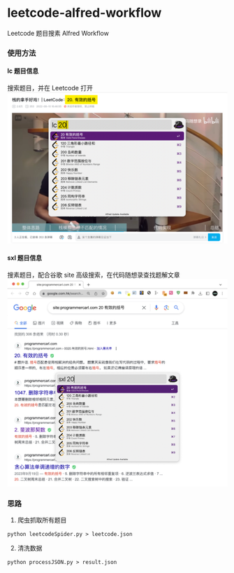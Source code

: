 # leetcode-alfred-workflow
Leetcode 题目搜素 Alfred Workflow

### 使用方法
#### lc 题目信息
搜索题目，并在 Leetcode 打开
![](image/bilibili.png)

#### sxl 题目信息
搜素题目，配合谷歌 site 高级搜索，在代码随想录查找题解文章
![](image/google.png)

### 思路
1. 爬虫抓取所有题目
```shell
python leetcodeSpider.py > leetcode.json
```
2. 清洗数据
```shell
python processJSON.py > result.json
```